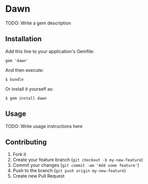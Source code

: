 # Dawn

TODO: Write a gem description

## Installation

Add this line to your application's Gemfile:

    gem 'dawn'

And then execute:

    $ bundle

Or install it yourself as:

    $ gem install dawn

## Usage

TODO: Write usage instructions here

## Contributing

1. Fork it
2. Create your feature branch (`git checkout -b my-new-feature`)
3. Commit your changes (`git commit -am 'Add some feature'`)
4. Push to the branch (`git push origin my-new-feature`)
5. Create new Pull Request
